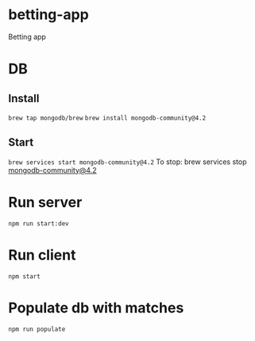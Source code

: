 # betting-app
Betting app



# DB
## Install
`brew tap mongodb/brew`
`brew install mongodb-community@4.2`

## Start
`brew services start mongodb-community@4.2`
To stop: brew services stop mongodb-community@4.2

# Run server
`npm run start:dev`

# Run client
`npm start`

# Populate db with matches
`npm run populate`

